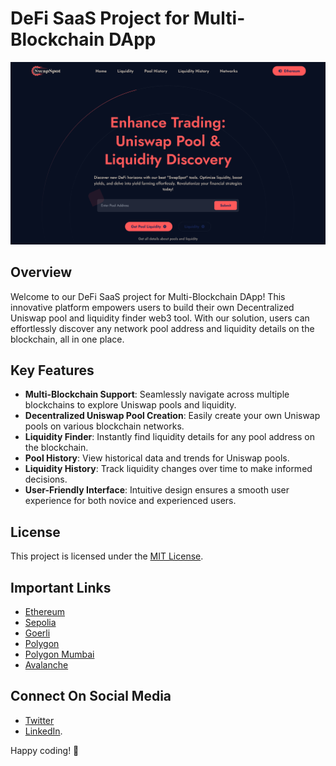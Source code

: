 # DeFi SaaS Project for Multi-Blockchain DApp

![project logo](https://github.com/AIMAN10001/AIMAN10001/blob/main/defi-multi-blockchain-sass-1.png)

## Overview

Welcome to our DeFi SaaS project for Multi-Blockchain DApp! This innovative platform empowers users to build their own Decentralized Uniswap pool and liquidity finder web3 tool. With our solution, users can effortlessly discover any network pool address and liquidity details on the blockchain, all in one place.

## Key Features

- **Multi-Blockchain Support**: Seamlessly navigate across multiple blockchains to explore Uniswap pools and liquidity.
- **Decentralized Uniswap Pool Creation**: Easily create your own Uniswap pools on various blockchain networks.
- **Liquidity Finder**: Instantly find liquidity details for any pool address on the blockchain.
- **Pool History**: View historical data and trends for Uniswap pools.
- **Liquidity History**: Track liquidity changes over time to make informed decisions.
- **User-Friendly Interface**: Intuitive design ensures a smooth user experience for both novice and experienced users.

## License

This project is licensed under the [MIT License](LICENSE).

## Important Links

- [Ethereum](https://ethereum.org/)
- [Sepolia](https://sepolia.io/)
- [Goerli](https://goerli.net/)
- [Polygon](https://polygon.technology/)
- [Polygon Mumbai](https://mumbai.polygonscan.com/)
- [Avalanche](https://www.avalabs.org/)

## Connect On Social Media

- [Twitter](https://twitter.com/example)
- [LinkedIn](https://linkedin.com/company/example).

Happy coding! 🚀

